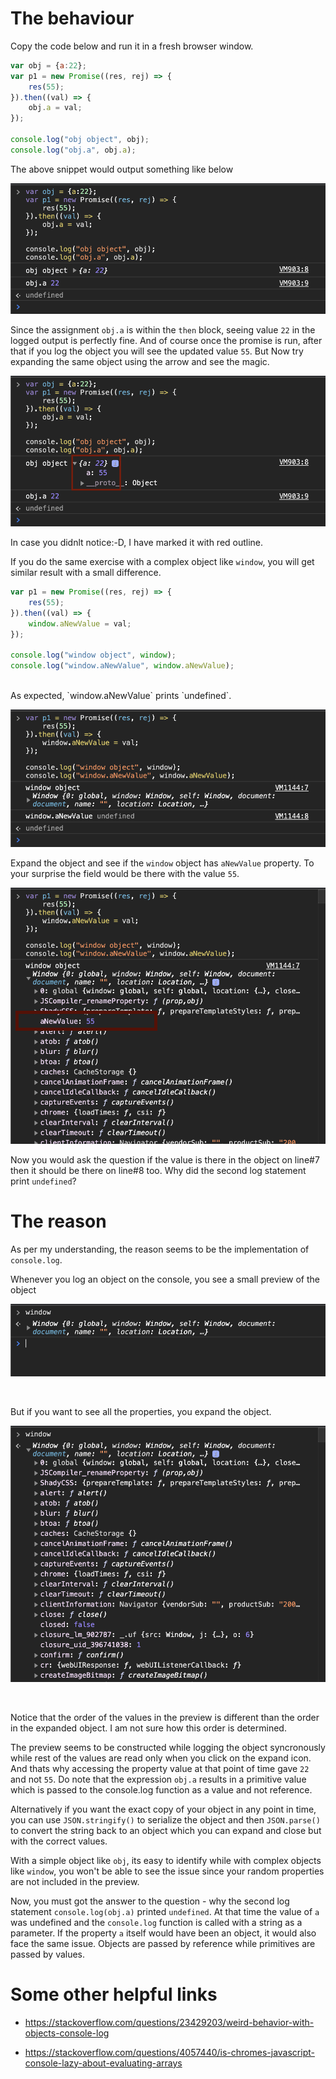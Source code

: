 # The behaviour

Copy the code below and run it in a fresh browser window.

```js
var obj = {a:22};
var p1 = new Promise((res, rej) => {
    res(55);
}).then((val) => {
    obj.a = val;
});

console.log("obj object", obj);
console.log("obj.a", obj.a);
```

The above snippet would output something like below

![Default output](./images/wierd-console-log-behavior/console.log_output.png)

Since the assignment `obj.a` is within the `then` block, seeing value `22` in the logged output is perfectly fine. And of course once the promise is run, after that if you log the object you will see the updated value `55`. But Now try expanding the same object using the arrow and see the magic.

![Exapanded output](./images/wierd-console-log-behavior/console.log_output__expanded.png)


In case you didnlt notice:-D, I have marked it with red outline.

If you do the same exercise with a complex object like `window`, you will get similar result with a small difference.

```js
var p1 = new Promise((res, rej) => {
    res(55);
}).then((val) => {
    window.aNewValue = val;
});

console.log("window object", window);
console.log("window.aNewValue", window.aNewValue);
```

<br>
As expected, `window.aNewValue` prints `undefined`.

![window](./images/wierd-console-log-behavior/window_aNewValue.png)

Expand the object and see if the `window` object has `aNewValue` property. To your surprise the field would be there with the value `55`.

![window](./images/wierd-console-log-behavior/window_expanded_aNewValue.png)

Now you would ask the question if the value is there in the object on line#7 then it should be there on line#8 too. Why did the second log statement print `undefined`?

# The reason
As per my understanding, the reason seems to be the implementation of `console.log`.

Whenever you log an object on the console, you see a small preview of the object

![object preview](./images/wierd-console-log-behavior/window_preview.png)

<br>

But if you want to see all the properties, you expand the object.

![object expanded](./images/wierd-console-log-behavior/window_expanded.png)

<br>

Notice that the order of the values in the preview is different than the order in the expanded object. I am not sure how this order is determined.

The preview seems to be constructed while logging the object syncronously while rest of the values are read only when you click on the expand icon. And thats why accessing the property value at that point of time gave `22` and not `55`. Do note that the expression `obj.a` results in a primitive value which is passed to the console.log function as a value and not reference.

Alternatively if you want the exact copy of your object in any point in time, you can use `JSON.stringify()` to serialize the object and then `JSON.parse()` to convert the string back to an object which you can expand and close but with the correct values.

With a simple object like `obj`, its easy to identify while with complex objects like `window`, you won't be able to see the issue since your random properties are not included in the preview.

Now, you must got the answer to the question - why the second log statement `console.log(obj.a)` printed `undefined`. At that time the value of `a` was undefined and the `console.log` function is called with a string as a parameter. If the property `a` itself would have been an object, it would also face the same issue. Objects are passed by reference while primitives are passed by values.

# Some other helpful links

* https://stackoverflow.com/questions/23429203/weird-behavior-with-objects-console-log

* https://stackoverflow.com/questions/4057440/is-chromes-javascript-console-lazy-about-evaluating-arrays


